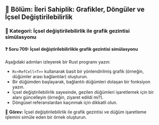 ## 📘 Bölüm: İleri Sahiplik: Grafikler, Döngüler ve İçsel Değiştirilebilirlik  
### 🔹 Kategori: İçsel değiştirilebilirlik ile grafik gezintisi simülasyonu  
#### ❓ Soru 709: İçsel değiştirilebilirlikle grafik gezintisi simülasyonu

Aşağıdaki adımları izleyerek bir Rust programı yazın:

- `Rc<RefCell<T>>` kullanarak basit bir yönlendirilmiş grafik (örneğin, düğümler arası bağlantılar) oluşturun.
- Bir düğümden başlayarak, bağlantılı düğümleri dolaşan bir fonksiyon yazın.
- İçsel değiştirilebilirlik sayesinde, gezilen düğümleri işaretlemek için bir alanı güncelleyin (örneğin, ziyaret edildi mi?).
- Döngüsel referanslardan kaçınmak için dikkatli olun.

🔧 **Görev:** İçsel değiştirilebilirlik ile grafik gezintisi ve düğüm işaretleme işlemini simüle eden bir örnek oluşturun.
